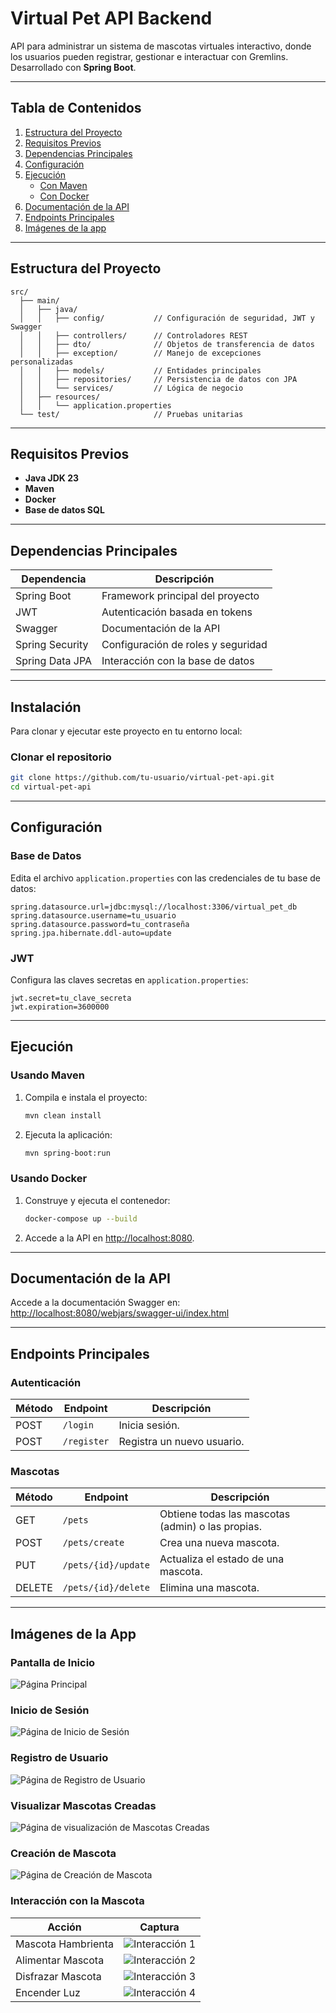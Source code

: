 # Virtual Pet API Backend

API para administrar un sistema de mascotas virtuales interactivo, donde los usuarios pueden registrar, gestionar e interactuar con Gremlins. Desarrollado con **Spring Boot**.

---

## Tabla de Contenidos

1. [Estructura del Proyecto](#estructura-del-proyecto)
2. [Requisitos Previos](#requisitos-previos)
3. [Dependencias Principales](#dependencias-principales)
4. [Configuración](#configuración)
5. [Ejecución](#ejecución)
   - [Con Maven](#usando-maven)
   - [Con Docker](#usando-docker)
6. [Documentación de la API](#documentación-de-la-api)
7. [Endpoints Principales](#endpoints-principales)
8. [Imágenes de la app](#imagenes-de-la-app)

---

## Estructura del Proyecto

```plaintext
src/
  ├── main/
  │   ├── java/
  │   │   ├── config/           // Configuración de seguridad, JWT y Swagger
  │   │   ├── controllers/      // Controladores REST
  │   │   ├── dto/              // Objetos de transferencia de datos
  │   │   ├── exception/        // Manejo de excepciones personalizadas
  │   │   ├── models/           // Entidades principales
  │   │   ├── repositories/     // Persistencia de datos con JPA
  │   │   └── services/         // Lógica de negocio
  │   ├── resources/
  │   │   └── application.properties
  └── test/                     // Pruebas unitarias
```

---

## Requisitos Previos

- **Java JDK 23**
- **Maven**
- **Docker** 
- **Base de datos SQL** 

---

## Dependencias Principales

| Dependencia        | Descripción                          |
|--------------------|--------------------------------------|
| Spring Boot        | Framework principal del proyecto    |
| JWT                | Autenticación basada en tokens      |
| Swagger            | Documentación de la API            |
| Spring Security    | Configuración de roles y seguridad |
| Spring Data JPA    | Interacción con la base de datos    |

---

## Instalación

Para clonar y ejecutar este proyecto en tu entorno local:

### Clonar el repositorio
```bash
git clone https://github.com/tu-usuario/virtual-pet-api.git
cd virtual-pet-api
```
---

## Configuración

### Base de Datos

Edita el archivo `application.properties` con las credenciales de tu base de datos:

```properties
spring.datasource.url=jdbc:mysql://localhost:3306/virtual_pet_db
spring.datasource.username=tu_usuario
spring.datasource.password=tu_contraseña
spring.jpa.hibernate.ddl-auto=update

```

### JWT

Configura las claves secretas en `application.properties`:

```properties
jwt.secret=tu_clave_secreta
jwt.expiration=3600000
```

---

## Ejecución

### Usando Maven

1. Compila e instala el proyecto:
   ```bash
   mvn clean install
   ```

2. Ejecuta la aplicación:
   ```bash
   mvn spring-boot:run
   ```

### Usando Docker

1. Construye y ejecuta el contenedor:
   ```bash
   docker-compose up --build
   ```

2. Accede a la API en [http://localhost:8080](http://localhost:8080).

---

## Documentación de la API

Accede a la documentación Swagger en:  
[http://localhost:8080/webjars/swagger-ui/index.html](http://localhost:8080/webjars/swagger-ui/index.html)

---

## Endpoints Principales

### Autenticación

| Método | Endpoint       | Descripción                  |
|--------|----------------|------------------------------|
| POST   | `/login`       | Inicia sesión.              |
| POST   | `/register`    | Registra un nuevo usuario.  |

### Mascotas

| Método | Endpoint          | Descripción                                |
|--------|-------------------|--------------------------------------------|
| GET    | `/pets`           | Obtiene todas las mascotas (admin) o las propias. |
| POST   | `/pets/create`    | Crea una nueva mascota.                   |
| PUT    | `/pets/{id}/update` | Actualiza el estado de una mascota.       |
| DELETE | `/pets/{id}/delete` | Elimina una mascota.                     |
---

## Imágenes de la App

### **Pantalla de Inicio**

![Página Principal](images/Main-page.png)


### **Inicio de Sesión**

![Página de Inicio de Sesión](images/login-pet-page.png)


### **Registro de Usuario**

![Página de Registro de Usuario](images/register-page.png)


### **Visualizar Mascotas Creadas**

![Página de visualización de Mascotas Creadas](images/my-gremlins-page.png)


### **Creación de Mascota**

![Página de Creación de Mascota](images/create-pet-page.png)


### **Interacción con la Mascota**

| Acción | Captura |
|--------|---------|
| Mascota Hambrienta | ![Interacción 1](images/interaction-with-pet-page1.png) |
| Alimentar Mascota | ![Interacción 2](images/interaction-with-pet-page2.png) |
| Disfrazar Mascota | ![Interacción 3](images/interaction-with-pet-page3.png) |
| Encender Luz | ![Interacción 4](images/interaction-with-pet-page4.png) |




